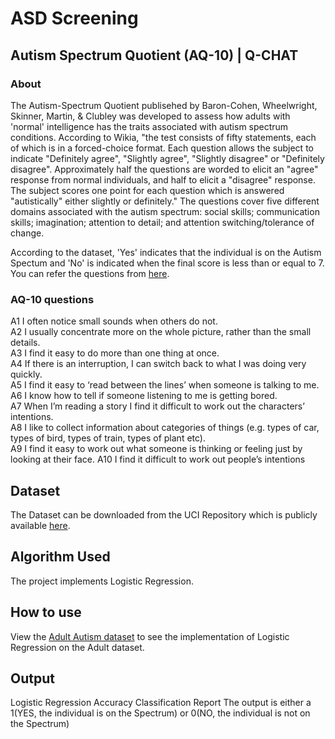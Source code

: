 # ASD Screening 

## Autism Spectrum Quotient (AQ-10) | Q-CHAT

### About
The Autism-Spectrum Quotient publisehed by Baron-Cohen, Wheelwright, Skinner, Martin, & Clubley was developed to assess how adults with 'normal' intelligence has the traits associated with autism spectrum conditions. According to Wikia, "the test consists of fifty statements, each of which is in a forced-choice format. Each question allows the subject to indicate "Definitely agree", "Slightly agree", "Slightly disagree" or "Definitely disagree". Approximately half the questions are worded to elicit an "agree" response from normal individuals, and half to elicit a "disagree" response. The subject scores one point for each question which is answered "autistically" either slightly or definitely." The questions cover five different domains associated with the autism spectrum: social skills; communication skills; imagination; attention to detail; and attention switching/tolerance of change.

According to the dataset, 'Yes' indicates that the individual is on the Autism Spectum and 'No' is indicated when the final score is less than or equal to 7. You can refer the questions from [here](https://www.nice.org.uk/guidance/cg142/resources/autism-spectrum-quotient-aq10-test-pdf-186582493).

### AQ-10 questions
A1 I often notice small sounds when others do not.  
A2 I usually concentrate more on the whole picture, rather than the small details.   
A3 I find it easy to do more than one thing at once.    
A4 If there is an interruption, I can switch back to what I was doing very quickly.    
A5 I find it easy to ‘read between the lines’ when someone is talking to me.   
A6 I know how to tell if someone listening to me is getting bored.   
A7 When I’m reading a story I find it difficult to work out the characters’ intentions.    
A8 I like to collect information about categories of things (e.g. types of car, types of bird, types of train, types of plant etc).    
A9 I find it easy to work out what someone is thinking or feeling just by looking at their face. 
A10 I find it difficult to work out people’s intentions


## Dataset 

The Dataset can be downloaded from the UCI Repository which is publicly available [here](https://archive.ics.uci.edu/ml/datasets/Autism+Screening+Adult). 

## Algorithm Used
The project implements Logistic Regression.   

## How to use
View the [Adult Autism dataset](https://github.com/blessinvarkey/ASD-Screening/blob/main/Adult_dataset/autism-screening-project.ipynb) to see the implementation of Logistic Regression on the Adult dataset. 


## Output 
Logistic Regression Accuracy 
Classification Report
The output is either a 1(YES, the individual is on the Spectrum) or 0(NO, the individual is not on the Spectrum)
